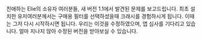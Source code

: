 친애하는 Elie의 소유자 여러분들, 새 버전 1.1에서 발견된 문제를 보고드립니다. 최초 설치한 유저여러분께서는 구매용 필터를 선택하셨을때 크래시를 경험하시게 됩니다. 이때는 그저 다시 시작하시면 됩니다. 우리는 이것을 수정하였으며, 앱 심사를 기다리고 있습니다. 얼마 지나지 않아 수정된 버전을 받아보실 수 있습니다.